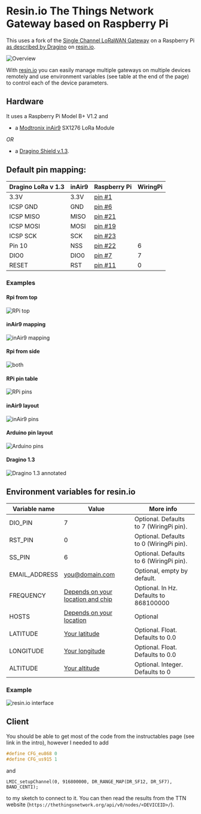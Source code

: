 # Resin.io The Things Network Gateway based on Raspberry Pi

This uses a fork of the [Single Channel LoRaWAN Gateway](https://github.com/tftelkamp/single_chan_pkt_fwd) on a Raspberry Pi [as described by Dragino](http://www.instructables.com/id/Use-Lora-Shield-and-RPi-to-Build-a-LoRaWAN-Gateway/) on [resin.io](http://resin.io).

![Overview](images/overview.jpg)

With [resin.io](http://resin.io) you can easily manage multiple gateways on multiple devices remotely and use environment variables (see table at the end of the page) to control each of the device parameters.

## Hardware

It uses a Raspberry Pi Model B+ V1.2 and

* a [Modtronix inAir9](http://modtronix.com/inair9.html) SX1276 LoRa Module

*OR*

* a [Dragino Shield v.1.3](http://wiki.dragino.com/index.php?title=Lora_Shield).

## Default pin mapping:

| Dragino LoRa v 1.3  | inAir9 | Raspberry Pi                                         | WiringPi |
|---------------------|--------|------------------------------------------------------|----------|
| 3.3V                | 3.3V   | [pin #1](http://pinout.xyz/pinout/pin1_3v3_power)    |          |
| ICSP GND            | GND    | [pin #6](http://pinout.xyz/pinout/ground)            |          |
| ICSP MISO           | MISO   | [pin #21](http://pinout.xyz/pinout/pin21_gpio9)      |          |
| ICSP MOSI           | MOSI   | [pin #19](http://pinout.xyz/pinout/pin19_gpio10)     |          |
| ICSP SCK            | SCK    | [pin #23](http://pinout.xyz/pinout/pin23_gpio11)     |          |
| Pin 10              | NSS    | [pin #22](http://pinout.xyz/pinout/pin22_gpio25)     | 6        |
| DIO0                | DIO0   | [pin #7](http://pinout.xyz/pinout/pin7_gpio4)        | 7        |
| RESET               | RST    | [pin #11](http://pinout.xyz/pinout/pin11_gpio17)     | 0        |

### Examples

#### Rpi from top
![RPi top](images/top.jpg)
#### inAir9 mapping
![inAir9 mapping](images/breadboard.jpg)
#### Rpi from side
![both](images/side.jpg)
#### RPi pin table
![RPi pins](images/Pi-GPIO-header.png)
#### inAir9 layout
![inAir9 pins](images/inair_dimensions.gif)
#### Arduino pin layout
![Arduino pins](images/Arduino_pins.jpg)
#### Dragino 1.3
![Dragino 1.3 annotated](images/Lora_Shield-v13_annotated.jpg)

## Environment variables for resin.io

| Variable name | Value                                                                                 | More info                              |
|---------------|---------------------------------------------------------------------------------------|----------------------------------------|
| DIO_PIN       | 7                                                                                     | Optional. Defaults to 7 (WiringPi pin).|
| RST_PIN       | 0                                                                                     | Optional. Defaults to 0 (WiringPi pin).|
| SS_PIN        | 6                                                                                     | Optional. Defaults to 6 (WiringPi pin).|
| EMAIL_ADDRESS | you@domain.com                                                                        | Optional, empty by default.            |
| FREQUENCY     | [Depends on your location and chip](https://github.com/TheThingsNetwork/gateway-conf) | Optional. In Hz. Defaults to 868100000 |
| HOSTS         | [Depends on your location](https://github.com/TheThingsNetwork/gateway-conf)          | Optional                               |
| LATITUDE      | [Your latitude](http://www.gps-coordinates.net/)                                      | Optional. Float. Defaults to 0.0       |
| LONGITUDE     | [Your longitude](http://www.gps-coordinates.net/)                                     | Optional. Float. Defaults to 0.0       |
| ALTITUDE      | [Your altitude](http://www.gps-coordinates.net/)                                      | Optional. Integer. Defaults to 0       |

### Example
![resin.io interface](images/resin_io_env_vars.png)

## Client

You should be able to get most of the code from the instructables page (see link in the intro), however I needed to add

```cpp
#define CFG_eu868 0
#define CFG_us915 1
```
and

```
LMIC_setupChannel(0, 916800000, DR_RANGE_MAP(DR_SF12, DR_SF7),  BAND_CENTI);
```

to my sketch to connect to it. You can then read the results from the TTN website (`https://thethingsnetwork.org/api/v0/nodes/<DEVICEID>/`).
